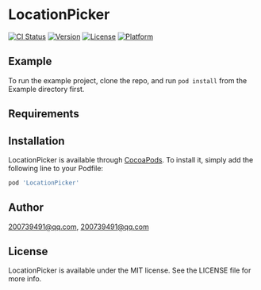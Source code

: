 # LocationPicker

[![CI Status](https://img.shields.io/travis/200739491@qq.com/LocationPicker.svg?style=flat)](https://travis-ci.org/200739491@qq.com/LocationPicker)
[![Version](https://img.shields.io/cocoapods/v/LocationPicker.svg?style=flat)](https://cocoapods.org/pods/LocationPicker)
[![License](https://img.shields.io/cocoapods/l/LocationPicker.svg?style=flat)](https://cocoapods.org/pods/LocationPicker)
[![Platform](https://img.shields.io/cocoapods/p/LocationPicker.svg?style=flat)](https://cocoapods.org/pods/LocationPicker)

## Example

To run the example project, clone the repo, and run `pod install` from the Example directory first.

## Requirements

## Installation

LocationPicker is available through [CocoaPods](https://cocoapods.org). To install
it, simply add the following line to your Podfile:

```ruby
pod 'LocationPicker'
```

## Author

200739491@qq.com, 200739491@qq.com

## License

LocationPicker is available under the MIT license. See the LICENSE file for more info.

